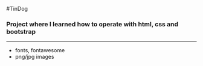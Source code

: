 #TinDog 
### Project where I learned how to operate with html, css and bootstrap
---
- fonts, fontawesome
- png/jpg images
